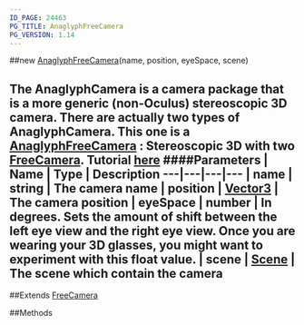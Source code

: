 ```yaml
---
ID_PAGE: 24463
PG_TITLE: AnaglyphFreeCamera
PG_VERSION: 1.14
---
```

##new [AnaglyphFreeCamera](/classes/AnaglyphFreeCamera)(name, position, eyeSpace, scene)

The AnaglyphCamera is a camera package that is a more generic (non-Oculus) stereoscopic 3D camera.
There are actually two types of AnaglyphCamera. This one is a [AnaglyphFreeCamera](/classes/AnaglyphFreeCamera) : Stereoscopic 3D with two [FreeCamera](/classes/FreeCamera).
Tutorial [here](https://github.com/BabylonJS/Babylon.js/wiki/05-Cameras)
####Parameters
 | Name | Type | Description
---|---|---|---
 | name | string | The camera name
 | position | [Vector3](/classes/Vector3) | The camera position
 | eyeSpace | number | In degrees. Sets the amount of shift between the left eye view and the right eye view. Once you are wearing your 3D glasses, you might want to experiment with this float value.
 | scene | [Scene](/classes/Scene) | The scene which contain the camera
---

##Extends [FreeCamera](/classes/FreeCamera)


##Methods
